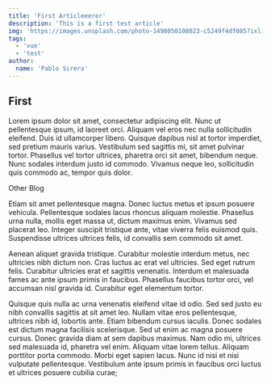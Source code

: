 ```yaml
---
title: 'First Articleeerer'
description: 'This is a first test article'
img: 'https://images.unsplash.com/photo-1498050108023-c5249f4df085?ixlib=rb-1.2.1&ixid=eyJhcHBfaWQiOjEyMDd9&auto=format&fit=crop&w=1352&q=80'
tags:
  - 'vue'
  - 'test'
author:
  name: 'Pablo Sirera'
---
```


## First
Lorem ipsum dolor sit amet, consectetur adipiscing elit. Nunc ut pellentesque ipsum, id laoreet orci. Aliquam vel eros nec nulla sollicitudin eleifend. Duis id ullamcorper libero. Quisque dapibus nisl at tortor imperdiet, sed pretium mauris varius. Vestibulum sed sagittis mi, sit amet pulvinar tortor. Phasellus vel tortor ultrices, pharetra orci sit amet, bibendum neque. Nunc sodales interdum justo id commodo. Vivamus neque leo, sollicitudin quis commodo ac, tempor quis dolor.

<the-link url="https://pablosirera.com/blog">Other Blog</the-link>

Etiam sit amet pellentesque magna. Donec luctus metus et ipsum posuere vehicula. Pellentesque sodales lacus rhoncus aliquam molestie. Phasellus urna nulla, mollis eget massa ut, dictum maximus enim. Vivamus sed placerat leo. Integer suscipit tristique ante, vitae viverra felis euismod quis. Suspendisse ultrices ultrices felis, id convallis sem commodo sit amet.

Aenean aliquet gravida tristique. Curabitur molestie interdum metus, nec ultricies nibh dictum non. Cras luctus ac erat vel ultricies. Sed eget rutrum felis. Curabitur ultricies erat et sagittis venenatis. Interdum et malesuada fames ac ante ipsum primis in faucibus. Phasellus faucibus tortor orci, vel accumsan nisl gravida id. Curabitur eget elementum tortor.

Quisque quis nulla ac urna venenatis eleifend vitae id odio. Sed sed justo eu nibh convallis sagittis at sit amet leo. Nullam vitae eros pellentesque, ultrices nibh id, lobortis ante. Etiam bibendum cursus iaculis. Donec sodales est dictum magna facilisis scelerisque. Sed ut enim ac magna posuere cursus. Donec gravida diam at sem dapibus maximus. Nam odio mi, ultrices sed malesuada id, pharetra vel enim. Aliquam vitae lorem tellus. Aliquam porttitor porta commodo. Morbi eget sapien lacus. Nunc id nisi et nisi vulputate pellentesque. Vestibulum ante ipsum primis in faucibus orci luctus et ultrices posuere cubilia curae;